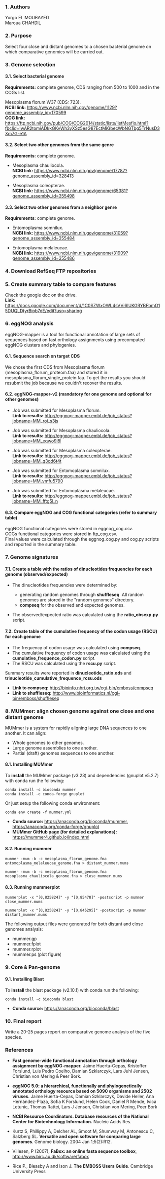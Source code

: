 ### 1. Authors
Yorgo EL MOUBAYED   
Maroua CHAHDIL  

### 2. Purpose
Select four close and distant genomes to a chosen bacterial genome on which comparative genomics will be carried out.

### 3. Genome selection

#### 3.1. Select bacterial genome
**Requirements:** complete genome, CDS ranging from 500 to 1000 and in the COGs list.  

Mesoplasma florum W37 (CDS: 723).   
**NCBI link:** <https://www.ncbi.nlm.nih.gov/genome/1129?genome_assembly_id=170599>   
**COG link:** <https://ftp.ncbi.nih.gov/pub/COG/COG2014/static/lists/listMesflo.html?fbclid=IwAR2tomiADkkGKvWh3yXSz5esG87EctMiGbecWbNGTbg5TrNusD3Xm7G-e1A>

#### 3.2. Select two other genomes from the same genre
**Requirements:** complete genome.  

* Mesoplasma chauliocola.     
**NCBI link:** <https://www.ncbi.nlm.nih.gov/genome/17787?genome_assembly_id=328413> 

* Mesoplasma coleopterae.     
**NCBI link:** <https://www.ncbi.nlm.nih.gov/genome/65381?genome_assembly_id=355498>   

#### 3.3. Select two other genomes from a neighbor genre
**Requirements:** complete genome.  

* Entomoplasma somnilux.  
**NCBI link:** <https://www.ncbi.nlm.nih.gov/genome/31059?genome_assembly_id=355484>   

* Entomoplasma melaleucae.    
**NCBI link:** <https://www.ncbi.nlm.nih.gov/genome/31909?genome_assembly_id=355486>   

### 4. Download RefSeq FTP repositories

### 5. Create summary table to compare features
Check the google doc on the drive.  
**Link:** <https://docs.google.com/document/d/1C0SZWxOWL4sVVi6IUKGRYBFbmO15DUQLDtyrBipb7dE/edit?usp=sharing>

### 6. eggNOG analysis

eggNOG-mapper is a tool for functional annotation of large sets of sequences based on fast orthology assignments using precomputed eggNOG clusters and phylogenies. 

#### 6.1. Sequence search on target CDS
We chose the first CDS from Mesoplasma florum (mesoplasma_florum_proteom.faa) and stored it in mesoplasma_florum_single_protein.faa. To get the results you should resubmit the job because we couldn't recover the results.

#### 6.2. eggNOG-mapper-v2 (mandatory for one genome and optional for other genomes)
* Job was submitted for Mesoplasma florum.    
**Link to results:** <http://eggnog-mapper.embl.de/job_status?jobname=MM_roi_s3js>

* Job was submitted for Mesoplasma chauliocola.    
**Link to results:** <http://eggnog-mapper.embl.de/job_status?jobname=MM_eqwo9l8l> 

* Job was submitted for Mesoplasma coleopterae.    
**Link to results:** <http://eggnog-mapper.embl.de/job_status?jobname=MM_q3od6t4t> 

* Job was submitted for Entomoplasma somnilux.    
**Link to results:** <http://eggnog-mapper.embl.de/job_status?jobname=MM_vmfu5790> 

* Job was submitted for Entomoplasma melaleucae.    
**Link to results:** <http://eggnog-mapper.embl.de/job_status?jobname=MM_fftg5l_n> 

#### 6.3. Compare eggNOG and COG functional categories (refer to summary table)
eggNOG functional categories were stored in eggnog_cog.csv.  
COGs functional categories were stored in ftp_cog.csv.  
Final values were calculated through the eggnog_cog.py and cog.py scripts and reported in the summary table.    

### 7. Genome signatures

#### 7.1. Create a table with the ratios of dinucleotides frequencies for each genome (observed/expected)
* The dinucleotides frequencies were determined by:
    * generating random genomes through **shuffleseq**. All random genomes are stored in the "random genomes" directory.
    * **compseq** for the observed and expected genomes.

* The observed/expected ratio was calculated using the **ratio_obsexp.py** script.  

#### 7.2. Create table of the cumulative frequency of the codon usage (RSCU) for each genome
* The frequency of codon usage was calculated using **compseq**.
* The cumulative frequency of codon usage was calculated using the **cumulative_frequence_codon.py** script.
* The RSCU was calculated using the **rscu.py** script.

Summary results were reported in **dinucleotide_ratio.ods** and **trinucleotide_cumulative_frequence_rcsu.ods**

* **Link to compseq:** <http://bioinfo.nhri.org.tw/cgi-bin/emboss/compseq>    
* **Link to shuffleseq:** <http://www.bioinformatics.nl/cgi-bin/emboss/shuffleseq>

### 8. MUMmer: align chosen genome against one close and one distant genome
MUMmer is a system for rapidly aligning large DNA sequences to one another. It can align:

* Whole genomes to other genomes.
* Large genome assemblies to one another.
* Partial (draft) genomes sequences to one another.

#### 8.1. Installing MUMmer
To **install** the MUMmer package (v3.23) and dependencies (gnuplot v5.2.7) with conda run the following:
~~~~
conda install -c bioconda mummer
conda install -c conda-forge gnuplot
~~~~

Or just setup the following conda environment:
~~~~
conda env create -f mummer.yml
~~~~

* **Conda source:** <https://anaconda.org/bioconda/mummer>, <https://anaconda.org/conda-forge/gnuplot>
* **MUMmer GitHub page (for detailed explanations):** <https://mummer4.github.io/index.html>

#### 8.2. Running mummer
~~~~
mummer -mum -b -c mesoplasma_florum_genome.fna entomoplasma_melaleucae_genome.fna > distant_mummer.mums
~~~~

~~~~
mummer -mum -b -c mesoplasma_florum_genome.fna mesoplasma_chauliocola_genome.fna > close_mummer.mums
~~~~
#### 8.3. Running mummerplot
~~~~
mummerplot -x "[0,825824]" -y "[0,85478]" -postscript -p mummer close_mummer.mums
~~~~

~~~~
mummerplot -x "[0,825824]" -y "[0,845295]" -postscript -p mummer distant_mummer.mums
~~~~

The following output files were generated for both distant and close genomes analysis:
* mummer.gp
* mummer.fplot
* mummer.rplot
* mummer.ps (plot figure)

### 9. Core & Pan-genome

#### 9.1. Installing Blast
To **install** the blast package (v2.10.1) with conda run the following:
~~~~
conda install -c bioconda blast
~~~~
* **Conda source:** <https://anaconda.org/bioconda/blast>

### 10. Final report 
Write a 20-25 pages report on comparative genome analysis of the five species.

### References
* **Fast genome-wide functional annotation through orthology assignment by eggNOG-mapper.** Jaime Huerta-Cepas, Kristoffer Forslund, Luis Pedro Coelho, Damian Szklarczyk, Lars Juhl Jensen, Christian von Mering & Peer Bork.

* **eggNOG 5.0: a hierarchical, functionally and phylogenetically annotated orthology resource based on 5090 organisms and 2502 viruses.** Jaime Huerta-Cepas, Damian Szklarczyk, Davide Heller, Ana Hernández-Plaza, Sofia K Forslund, Helen Cook, Daniel R Mende, Ivica Letunic, Thomas Rattei, Lars J Jensen, Christian von Mering, Peer Bork

* **NCBI Resource Coordinators. Database resources of the National Center for Biotechnology Information.** Nucleic Acids Res. 

* Kurtz S, Phillippy A, Delcher AL, Smoot M, Shumway M, Antonescu C, Salzberg SL. **Versatile and open software for comparing large genomes**. Genome biology. 2004 Jan 1;5(2):R12.

* Villesen, P (2007), **FaBox: an online fasta sequence toolbox**, <http://www.birc.au.dk/software/fabox>

* Rice P., Bleasby A and Ison J. **The EMBOSS Users Guide**. Cambridge University Press